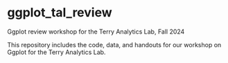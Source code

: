 # ggplot_tal_review
Ggplot review workshop for the Terry Analytics Lab, Fall 2024

This repository includes the code, data, and handouts for our workshop on Ggplot for the Terry Analytics Lab.

